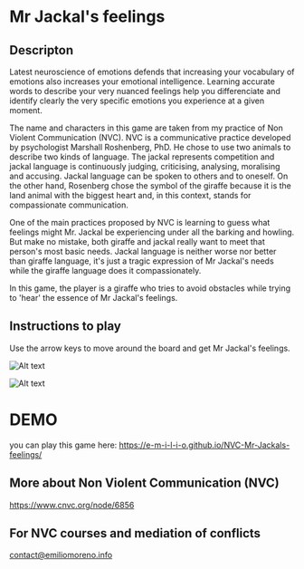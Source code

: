 
# Mr Jackal's feelings

## Descripton

Latest neuroscience of emotions defends that increasing your vocabulary of emotions also increases your emotional intelligence. Learning accurate words to describe your very nuanced feelings help you differenciate and identify clearly the very specific emotions you experience at a given moment. 

The name and characters in this game are taken from my practice of Non Violent Communication (NVC). NVC is a communicative practice developed by psychologist Marshall Roshenberg, PhD. He chose to use two animals to describe two kinds of language. The jackal represents competition and jackal language is continuously judging, criticising, analysing, moralising and accusing. Jackal language can be spoken to others and to oneself. On the other hand, Rosenberg chose the symbol of the giraffe because it is the land animal with the biggest heart and, in this context, stands for compassionate communication. 

One of the main practices proposed by NVC is learning to guess what feelings might Mr. Jackal be experiencing under all the barking and howling. But make no mistake, both giraffe and jackal really want to meet that person's most basic needs. Jackal language is neither worse nor better than giraffe language, it's just a tragic expression of Mr Jackal's needs while the giraffe language does it compassionately.

In this game, the player is a giraffe who tries to avoid obstacles while trying to 'hear' the essence of Mr Jackal's feelings.

## Instructions to play

Use the arrow keys to move around the board and get Mr Jackal's feelings.


![Alt text](../../../../Desktop/Screenshot%202023-05-26%20at%2011.23.38.png)

![Alt text](../../../../Desktop/Screenshot%202023-05-26%20at%2011.25.03.png)


# DEMO

you can play this game here: https://e-m-i-l-i-o.github.io/NVC-Mr-Jackals-feelings/



## More about Non Violent Communication (NVC)

https://www.cnvc.org/node/6856

## For NVC courses and mediation of conflicts

contact@emiliomoreno.info


